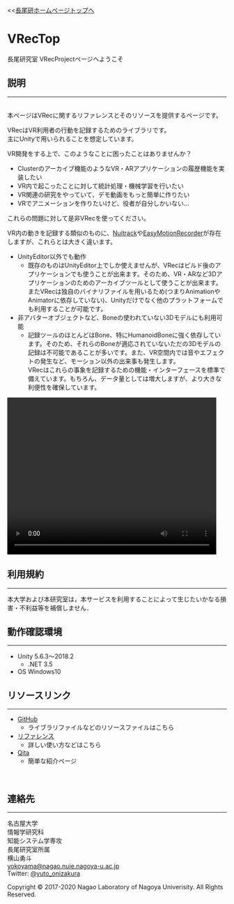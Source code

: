<<[長尾研ホームページトップへ](http://www.nagao.nuie.nagoya-u.ac.jp)
# **VRecTop**

長尾研究室 VRecProjectページへようこそ

## **説明**
---
<br>
本ページはVRecに関するリファレンスとそのリソースを提供するページです。

VRecはVR利用者の行動を記録するためのライブラリです。<br>
主にUnityで用いられることを想定しています。<br>

VR開発をする上で、このようなことに困ったことはありませんか？<br>
- Clusterのアーカイブ機能のようなVR・ARアプリケーションの履歴機能を実装したい
- VR内で起こったことに対して統計処理・機械学習を行いたい
- VR関連の研究をやっていて、デモ動画をもっと簡単に作りたい
- VRでアニメーションを作りたいけど、役者が自分しかいない…

これらの問題に対して是非VRecを使ってください。

VR内の動きを記録する類似のものに、[Nuitrack](http://download.3divi.com/Nuitrack/doc/UnityMotionCapture_page.html)や[EasyMotionRecorder](https://github.com/duo-inc/EasyMotionRecorder)が存在しますが、これらとは大きく違います。<br>

- UnityEditor以外でも動作<br>
    - 既存のものはUnityEditor上でしか使えませんが、VRecはビルド後のアプリケーションでも使うことが出来ます。そのため、VR・ARなど3Dアプリケーションのためのアーカイブツールとして使うことが出来ます。<br>
またVRecは独自のバイナリファイルを用いるため(つまりAnimationやAnimatorに依存していない)、Unityだけでなく他のプラットフォームでも利用することが可能です。<br>
- 非アバターオブジェクトなど、Boneの使われていない3Dモデルにも利用可能<br>
    - 記録ツールのほとんどはBone、特にHumanoidBoneに強く依存しています。そのため、それらのBoneが適応されていないただの3Dモデルの記録は不可能であることが多いです。また、VR空間内では音やエフェクトの発生など、モーション以外の出来事も発生します。<br>
    VRecはこれらの事象を記録するための機能・インターフェースを標準で備えています。もちろん、データ量としては増大しますが、より大きな利便性を確保しています。<br>

<video width="480" height="360" controls>
  <source src="VRec紹介動画.mp4" type="video/mp4">
</video>


## **利用規約**
---
本大学および本研究室は，本サービスを利用することによって生じたいかなる損害・不利益等を補償しません．<br>

## **動作確認環境**
---
- Unity 5.6.3～2018.2
    - .NET 3.5
- OS    Windows10

## **リソースリンク**
---
- [GitHub](https://github.com/yutoYokoyama/VRec)
    - ライブラリファイルなどのリソースファイルはこちら
- [リファレンス](./VRec.md)
    - 詳しい使い方などはこちら
- [Qita](https://qiita.com/yuto_onizakura/items/20e6c55233de9049b6e0)
    - 簡単な紹介ページ

<br>

## **連絡先**
---
名古屋大学<br>
情報学研究科<br>
知能システム学専攻<br>
長尾研究室所属<br>
横山勇斗<br>
yokoyama@nagao.nuie.nagoya-u.ac.jp<br>
Twitter: [@yuto_onizakura](https://twitter.com/yuto_onizakura)<br>


Copyright © 2017-2020 Nagao Laboratory of Nagoya Univerisity.
All Rights Reserved.
<br>